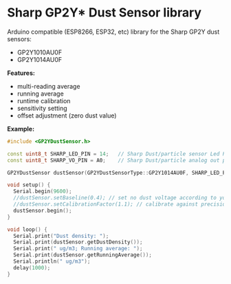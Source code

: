 # Sharp GP2Y* Dust Sensor library

Arduino compatible (ESP8266, ESP32, etc) library for the Sharp GP2Y dust sensors:
- GP2Y1010AU0F
- GP2Y1014AU0F

**Features:**
- multi-reading average
- running average
- runtime calibration
- sensitivity setting
- offset adjustment (zero dust value)

**Example:**

```c++
#include <GP2YDustSensor.h>

const uint8_t SHARP_LED_PIN = 14;   // Sharp Dust/particle sensor Led Pin
const uint8_t SHARP_VO_PIN = A0;    // Sharp Dust/particle analog out pin used for reading 

GP2YDustSensor dustSensor(GP2YDustSensorType::GP2Y1014AU0F, SHARP_LED_PIN, SHARP_VO_PIN);

void setup() {
  Serial.begin(9600);
  //dustSensor.setBaseline(0.4); // set no dust voltage according to your own experiments
  //dustSensor.setCalibrationFactor(1.1); // calibrate against precision instrument
  dustSensor.begin();
}

void loop() {
  Serial.print("Dust density: ");
  Serial.print(dustSensor.getDustDensity());
  Serial.print(" ug/m3; Running average: ");
  Serial.print(dustSensor.getRunningAverage());
  Serial.println(" ug/m3");
  delay(1000);
}
```
